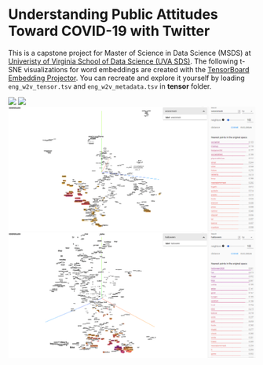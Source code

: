 # Understanding Public Attitudes Toward COVID-19 with Twitter


This is a capstone project for Master of Science in Data Science (MSDS) at [Univeristy of Virginia School of Data Science (UVA SDS)](https://datascience.virginia.edu/).
The following t-SNE visualizations for word embeddings are created with the [TensorBoard Embedding Projector](http://projector.tensorflow.org/).
You can recreate and explore it yourself by loading `eng_w2v_tensor.tsv` and `eng_w2v_metadata.tsv` in **tensor** folder.

![](gif/TensorFlowEmbeddingProjector_00.gif)
![](gif/TensorFlowEmbeddingProjector_03.gif)
![](gif/TensorFlowEmbeddingProjector_01.gif)
![](gif/TensorFlowEmbeddingProjector_02.gif)
